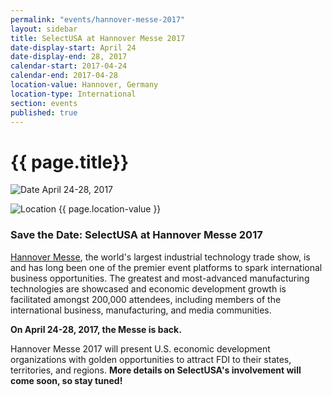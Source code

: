 ```yaml
---
permalink: "events/hannover-messe-2017"
layout: sidebar
title: SelectUSA at Hannover Messe 2017
date-display-start: April 24
date-display-end: 28, 2017
calendar-start: 2017-04-24
calendar-end: 2017-04-28
location-value: Hannover, Germany
location-type: International
section: events
published: true
---
```


# {{ page.title}}

![Date](https://google.github.io/material-design-icons/action/svg/design/ic_event_24px.svg "Date") April 24-28, 2017

![Location](http://google.github.io/material-design-icons/social/svg/design/ic_location_city_24px.svg "Location") {{ page.location-value }}

### Save the Date: SelectUSA at Hannover Messe 2017

[Hannover Messe](http://www.hannovermesse.de/home), the world's largest industrial technology trade show, is and has long been one of the premier event platforms to spark international business opportunities. The greatest and most-advanced manufacturing technologies are showcased and economic development growth is facilitated amongst 200,000 attendees, including members of the international business, manufacturing, and media communities. 

**On April 24-28, 2017, the Messe is back.**

Hannover Messe 2017 will present U.S. economic development organizations with golden opportunities to attract FDI to their states, territories, and regions. **More details on SelectUSA's involvement will come soon, so stay tuned!**
